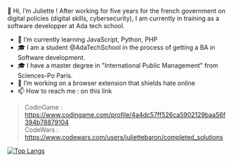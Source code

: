 👋 Hi, I’m Juliette !
After working for five years for the french government on digital policies (digital skills, cybersecurity), I am currently in training as a software developper at Ada tech school.

- 🌱 I’m currently learning JavaScript, Python, PHP
- 🎓 I am a student @AdaTechSchool in the process of getting a BA in Software development.
- 🎓 I have a master degree in "International Public Management" from Sciences-Po Paris.
- 👀 I’m working on a browser extension that shields hate online
- 📫 How to reach me : on this link  

> CodinGame : https://www.codingame.com/profile/4a4dc57ff526ca5902129baa56f394b78879104 <br/>
> CodeWars : https://www.codewars.com/users/juliettebaron/completed_solutions

[![Top Langs](https://github-readme-stats.vercel.app/api/top-langs/?username=norab273&layout=compact)](https://github.com/norab273/github-readme-stats)
